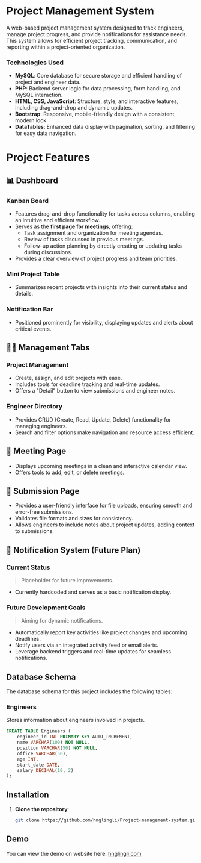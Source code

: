 # Project Management System

A web-based project management system designed to track engineers, manage project progress, and provide notifications for assistance needs. This system allows for efficient project tracking, communication, and reporting within a project-oriented organization.

### Technologies Used

- **MySQL**: Core database for secure storage and efficient handling of project and engineer data.
- **PHP**: Backend server logic for data processing, form handling, and MySQL interaction.
- **HTML, CSS, JavaScript**: Structure, style, and interactive features, including drag-and-drop and dynamic updates.
- **Bootstrap**: Responsive, mobile-friendly design with a consistent, modern look.
- **DataTables**: Enhanced data display with pagination, sorting, and filtering for easy data navigation.

# Project Features

## 📊 Dashboard  

### **Kanban Board**  

- Features drag-and-drop functionality for tasks across columns, enabling an intuitive and efficient workflow.  
- Serves as the **first page for meetings**, offering:  
  - Task assignment and organization for meeting agendas.  
  - Review of tasks discussed in previous meetings.  
  - Follow-up action planning by directly creating or updating tasks during discussions.  
- Provides a clear overview of project progress and team priorities.  

### **Mini Project Table**  

- Summarizes recent projects with insights into their current status and details.  

### **Notification Bar**    

- Positioned prominently for visibility, displaying updates and alerts about critical events.

## 👩‍💼 Management Tabs  

### **Project Management**  

- Create, assign, and edit projects with ease.  
- Includes tools for deadline tracking and real-time updates.  
- Offers a "Detail" button to view submissions and engineer notes.  

### **Engineer Directory**  

- Provides CRUD (Create, Read, Update, Delete) functionality for managing engineers.  
- Search and filter options make navigation and resource access efficient.  

## 📅 Meeting Page  

- Displays upcoming meetings in a clean and interactive calendar view.  
- Offers tools to add, edit, or delete meetings.  

## 📂 Submission Page  

- Provides a user-friendly interface for file uploads, ensuring smooth and error-free submissions.  
- Validates file formats and sizes for consistency.  
- Allows engineers to include notes about project updates, adding context to submissions.  

## 🔔 Notification System (Future Plan)  

### **Current Status**  
> Placeholder for future improvements.  

- Currently hardcoded and serves as a basic notification display.  

### **Future Development Goals**  
> Aiming for dynamic notifications.  

- Automatically report key activities like project changes and upcoming deadlines.  
- Notify users via an integrated activity feed or email alerts.  
- Leverage backend triggers and real-time updates for seamless notifications.


## Database Schema

The database schema for this project includes the following tables:

### Engineers
Stores information about engineers involved in projects.

```sql
CREATE TABLE Engineers (
    engineer_id INT PRIMARY KEY AUTO_INCREMENT,
    name VARCHAR(100) NOT NULL,
    position VARCHAR(50) NOT NULL,
    office VARCHAR(50),
    age INT,
    start_date DATE,
    salary DECIMAL(10, 2)
);
```

## Installation

1. **Clone the repository**:
   ```bash
   git clone https://github.com/hnglingli/Project-management-system.git
   ```

## Demo

You can view the demo on website here: [hnglingli.com](https://hnglingli.com)
